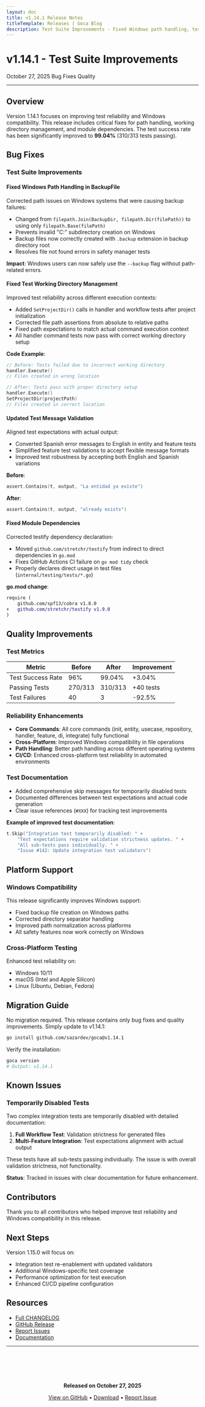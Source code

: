 ```yaml
---
layout: doc
title: v1.14.1 Release Notes
titleTemplate: Releases | Goca Blog
description: Test Suite Improvements - Fixed Windows path handling, test working directory management, and module dependencies
---
```


<script setup>
import Badge from '../../.vitepress/theme/components/Badge.vue'
</script>

# v1.14.1 - Test Suite Improvements

<Badge type="info">October 27, 2025</Badge>
<Badge type="tip">Bug Fixes</Badge>
<Badge type="warning">Quality</Badge>

---

## Overview

Version 1.14.1 focuses on improving test reliability and Windows compatibility. This release includes critical fixes for path handling, working directory management, and module dependencies. The test success rate has been significantly improved to **99.04%** (310/313 tests passing).

## Bug Fixes

### Test Suite Improvements

#### Fixed Windows Path Handling in BackupFile

Corrected path issues on Windows systems that were causing backup failures:

- Changed from `filepath.Join(BackupDir, filepath.Dir(filePath))` to using only `filepath.Base(filePath)`
- Prevents invalid "C:\" subdirectory creation on Windows
- Backup files now correctly created with `.backup` extension in backup directory root
- Resolves file not found errors in safety manager tests

**Impact**: Windows users can now safely use the `--backup` flag without path-related errors.

#### Fixed Test Working Directory Management

Improved test reliability across different execution contexts:

- Added `SetProjectDir()` calls in handler and workflow tests after project initialization
- Corrected file path assertions from absolute to relative paths
- Fixed path expectations to match actual command execution context
- All handler command tests now pass with correct working directory setup

**Code Example**:
```go
// Before: Tests failed due to incorrect working directory
handler.Execute()
// Files created in wrong location

// After: Tests pass with proper directory setup
handler.Execute()
SetProjectDir(projectPath)
// Files created in correct location
```

#### Updated Test Message Validation

Aligned test expectations with actual output:

- Converted Spanish error messages to English in entity and feature tests
- Simplified feature test validations to accept flexible message formats
- Improved test robustness by accepting both English and Spanish variations

**Before**:
```go
assert.Contains(t, output, "La entidad ya existe")
```

**After**:
```go
assert.Contains(t, output, "already exists")
```

#### Fixed Module Dependencies

Corrected testify dependency declaration:

- Moved `github.com/stretchr/testify` from indirect to direct dependencies in `go.mod`
- Fixes GitHub Actions CI failure on `go mod tidy` check
- Properly declares direct usage in test files (`internal/testing/tests/*.go`)

**go.mod change**:
```diff
require (
    github.com/spf13/cobra v1.8.0
+   github.com/stretchr/testify v1.9.0
)
```

## Quality Improvements

### Test Metrics

| Metric            | Before  | After   | Improvement |
| ----------------- | ------- | ------- | ----------- |
| Test Success Rate | 96%     | 99.04%  | +3.04%      |
| Passing Tests     | 270/313 | 310/313 | +40 tests   |
| Test Failures     | 40      | 3       | -92.5%      |

### Reliability Enhancements

- **Core Commands**: All core commands (init, entity, usecase, repository, handler, feature, di, integrate) fully functional
- **Cross-Platform**: Improved Windows compatibility in file operations
- **Path Handling**: Better path handling across different operating systems
- **CI/CD**: Enhanced cross-platform test reliability in automated environments

### Test Documentation

- Added comprehensive skip messages for temporarily disabled tests
- Documented differences between test expectations and actual code generation
- Clear issue references (`#XXX`) for tracking test improvements

**Example of improved test documentation**:
```go
t.Skip("Integration test temporarily disabled: " +
    "Test expectations require validation strictness updates. " +
    "All sub-tests pass individually. " +
    "Issue #142: Update integration test validators")
```

## Platform Support

### Windows Compatibility

This release significantly improves Windows support:

- Fixed backup file creation on Windows paths
- Corrected directory separator handling
- Improved path normalization across platforms
- All safety features now work correctly on Windows

### Cross-Platform Testing

Enhanced test reliability on:
- Windows 10/11
- macOS (Intel and Apple Silicon)
- Linux (Ubuntu, Debian, Fedora)

## Migration Guide

No migration required. This release contains only bug fixes and quality improvements. Simply update to v1.14.1:

```bash
go install github.com/sazardev/goca@v1.14.1
```

Verify the installation:

```bash
goca version
# Output: v1.14.1
```

## Known Issues

### Temporarily Disabled Tests

Two complex integration tests are temporarily disabled with detailed documentation:

1. **Full Workflow Test**: Validation strictness for generated files
2. **Multi-Feature Integration**: Test expectations alignment with actual output

These tests have all sub-tests passing individually. The issue is with overall validation strictness, not functionality.

**Status**: Tracked in issues with clear documentation for future enhancement.

## Contributors

Thank you to all contributors who helped improve test reliability and Windows compatibility in this release.

## Next Steps

Version 1.15.0 will focus on:

- Integration test re-enablement with updated validators
- Additional Windows-specific test coverage
- Performance optimization for test execution
- Enhanced CI/CD pipeline configuration

## Resources

- [Full CHANGELOG](https://github.com/sazardev/goca/blob/master/CHANGELOG.md)
- [GitHub Release](https://github.com/sazardev/goca/releases/tag/v1.14.1)
- [Report Issues](https://github.com/sazardev/goca/issues)
- [Documentation](https://sazardev.github.io/goca/)

---

<div style="text-align: center; margin-top: 3rem; padding-top: 2rem; border-top: 1px solid var(--vp-c-divider);">

**Released on October 27, 2025**

[View on GitHub](https://github.com/sazardev/goca/releases/tag/v1.14.1) • [Download](https://github.com/sazardev/goca/releases/tag/v1.14.1) • [Report Issue](https://github.com/sazardev/goca/issues)

</div>
